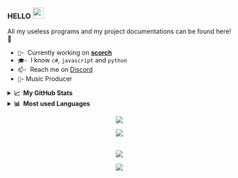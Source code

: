 ### HELLO <a href="https://yungbeatz-carrd.co"><img src="https://media.giphy.com/media/hvRJCLFzcasrR4ia7z/giphy.gif" height="25px" height="25px"></a>
All my useless programs and my project documentations can be found here! :rofl:

- `🏢`- &nbsp;Currently working on **[scorch](https://discord.gg/scorch)**
- `🎓`- &nbsp;I know `c#`, `javascript` and `python`
- `📫`- &nbsp;Reach me on [Discord](https://discord.com/users/605760781664911380) 
- `🎵`- Music Producer



<details>
  <summary><b>📈&nbsp;&nbsp;My GitHub Stats</b></summary>
  <br/>
  <p align="center"><br>
  <a href="https://github.com/yungbeatz">
    <img src="https://github-readme-stats.vercel.app/api?username=yu4l&show_icons=true&theme=dark"/>
     </a>
</details>
<details>
  <summary><b>📊&nbsp;&nbsp;Most used Languages</b></summary>
  <br/>
  <p align="center"><br>
 <p align="center"><br>
  <a href="https://github.com/yungbeatz">
    <img src="https://github-readme-stats.vercel.app/api/top-langs/?username=yu4l&theme=dark"/>
     </a>
  </p>
</details>
 <p align="center">
 <a href="https://ko-fi.com/T6T2J9FXN">
 <img src="https://komarev.com/ghpvc/?username=yu4l&style=flat-square"/>
</p>
  <p align="center">
 <a href="https://discord.gg/scorch">
 <img src="https://ko-fi.com/img/githubbutton_sm.svg"/>
</p>
 <p align="center"><br>
  <a href="https://discord.com/users/605760781664911380">
    <img src="https://lanyard-profile-readme.vercel.app/api/605760781664911380"/>
     </a>
  </p>
<p align="center">
  <img src="https://capsule-render.vercel.app/api?type=waving&color=gradient&height=60&section=footer"/>
</p>









 










